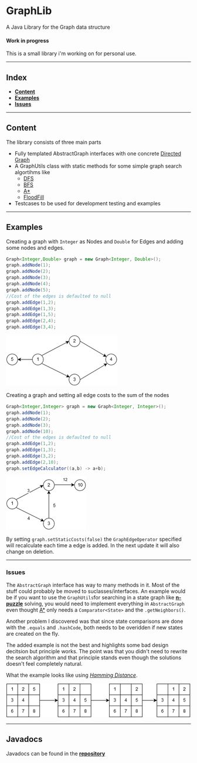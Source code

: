 # GraphLib
A Java Library for the Graph data structure
#### Work in progress
This is a small library i'm working on for personal use.
***
## Index
* [__Content__](https://github.com/sci10n/GraphLib#content)
* [__Examples__](https://github.com/sci10n/GraphLib#examples)
* [__Issues__](https://github.com/sci10n/GraphLib#issues)

***
## Content
The library consists of three main parts
* Fully templated AbstractGraph interfaces with one concrete [Directed Graph](https://en.wikipedia.org/wiki/Directed_graph)
* A GraphUtils class with static methods for some simple graph search algortihms like 
    * [DFS](https://en.wikipedia.org/wiki/Depth-first_search)
    * [BFS](https://en.wikipedia.org/wiki/Breadth-first_search)
    * [A*](https://en.wikipedia.org/wiki/A*_search_algorithm)
    * [FloodFill](https://en.wikipedia.org/wiki/Flood_fill)
* Testcases to be used for development testing and examples

***

## Examples
Creating a graph with `Integer` as Nodes and `Double` for Edges and adding some nodes and edges.
```java
Graph<Integer,Double> graph = new Graph<Integer, Double>();
graph.addNode(1);
graph.addNode(2);
graph.addNode(3);
graph.addNode(4);
graph.addNode(5);
//Cost of the edges is defaulted to null
graph.addEdge(1,2);
graph.addEdge(1,3);
graph.addEdge(1,5);
graph.addEdge(2,4);
graph.addEdge(3,4);
```
![Example](https://github.com/sci10n/GraphLib/blob/master/web/Graph_ex.png "Example Graph")

Creating a graph and setting all edge costs to the sum of the nodes
```java
Graph<Integer,Integer> graph = new Graph<Integer, Integer>();
graph.addNode(1);
graph.addNode(2);
graph.addNode(3);
graph.addNode(10);
//Cost of the edges is defaulted to null
graph.addEdge(1,2);
graph.addEdge(1,3);
graph.addEdge(3,2);
graph.addEdge(2,10);
graph.setEdgeCalculator((a,b) -> a+b);
```
![Example](https://github.com/sci10n/GraphLib/blob/master/web/Graph_ex2.png "Example Graph nr2")

By setting `graph.setStaticCosts(false)` the `GraphEdgeOperator` specified will recalculate each time a edge is added. In the next update it will also change on deletion.

***
### Issues
The `AbstractGraph` interface has way to many methods in it. Most of the stuff could probably be moved to suclasses/interfaces.
An example would be if you want to use the `GraphUtils`for searching in a state graph like [__n-puzzle__](https://en.wikipedia.org/wiki/15_puzzle) solving, you would need to implement everything in `AbstractGraph` even thought [A*](https://en.wikipedia.org/wiki/A*_search_algorithm) only needs a `Comparator<State>` and the `.getNeighbors()`. 

Another problem I discovered was that since state comparisons are done with the `.equals` and `.hashCode`, both needs to be overidden if new states are created on the fly.

The added example is not the best and highlights some bad design decitsion but principle works. The point was that you didn't need to rewrite the search algorithm and that principle stands even though the solutions doesn't feel completely natural.

What the example looks like using [_Hamming Distance_](https://en.wikipedia.org/wiki/Hamming_distance).

![Example](https://github.com/sci10n/GraphLib/blob/master/web/8Puzzle_best.png "Example Graph nr2")

***
## Javadocs
Javadocs can be found in the [__repository__](https://github.com/sci10n/GraphLib/blob/master/GraphLib/doc/)
